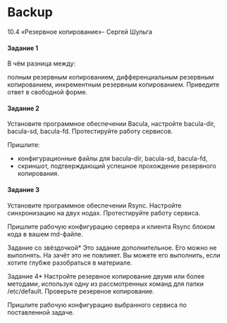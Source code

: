 # Backup
10.4 «Резервное копирование»- Сергей Шульга

#### Задание 1
В чём разница между:

полным резервным копированием,
дифференциальным резервным копированием,
инкрементным резервным копированием.
Приведите ответ в свободной форме.

#### Задание 2
Установите программное обеспечении Bacula, настройте bacula-dir, bacula-sd, bacula-fd. Протестируйте работу сервисов.

Пришлите:
- конфигурационные файлы для bacula-dir, bacula-sd, bacula-fd,
- скриншот, подтверждающий успешное прохождение резервного копирования.

#### Задание 3
Установите программное обеспечении Rsync. Настройте синхронизацию на двух нодах. Протестируйте работу сервиса.

Пришлите рабочую конфигурацию сервера и клиента Rsync блоком кода в вашем md-файле.

Задание со звёздочкой*
Это задание дополнительное. Его можно не выполнять. На зачёт это не повлияет. Вы можете его выполнить, если хотите глубже разобраться в материале.

Задание 4*
Настройте резервное копирование двумя или более методами, используя одну из рассмотренных команд для папки /etc/default. Проверьте резервное копирование.

Пришлите рабочую конфигурацию выбранного сервиса по поставленной задаче.
